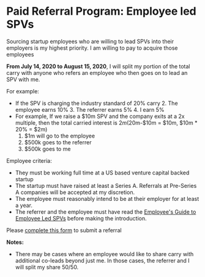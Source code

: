 # Paid Referral Program: Employee led SPVs
Sourcing startup employees who are willing to lead SPVs into their employers is my highest priority. I am willing to pay to acquire those employees

**From July 14, 2020 to August 15, 2020**, I will split my portion of the total carry with anyone who refers an employee who then goes on to lead an SPV with me. 

For example:

 -  If the SPV is charging the industry standard of 20% carry
	2. The employee earns 10%
	3. The referrer earns 5%
	4. I earn 5%
 -  For example, If we raise a $10m SPV and the company exits at a 2x multiple, then the total carried interest is $2m ($20m-$10m = $10m, $10m * 20% = $2m)
    1.  $1m will go to the employee
    2.  $500k goes to the referrer
    3.  $500k goes to me

Employee criteria:
 - They must be working full time at a US based venture capital backed startup
 - The startup must have raised at least a Series A. Referrals at Pre-Series A companies will be accepted at my discretion.
 - The employee must reasonably intend to be at their employer for at least a year.
 - The referrer and the employee must have read the [Employee's Guide to Employee Led SPVs](https://harveymultani.substack.com/p/startup-employee-syndicates-multiply) before making the introduction.

Please [complete this form](https://harveymultani902367.typeform.com/to/ZrDo7G08) to submit a referral

**Notes:** 

 - There may be cases where an employee would like to share carry with additional co-leads beyond just me. In those cases, the referrer and I will split my share 50/50. 




<!--stackedit_data:
eyJoaXN0b3J5IjpbMTQyMjg5OTI5MiwtMzUyNTAwNzM3LC05OT
Y5NTM3NTQsLTIyNTYwMjk5MywtNTcxMDE5MzkzLDE5MDE5MDM2
ODQsLTIwODg3NDY2MTJdfQ==
-->